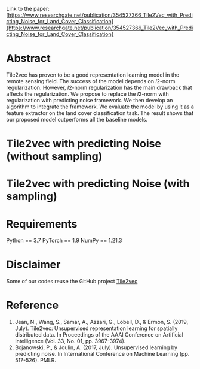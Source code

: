 Link to the paper: [https://www.researchgate.net/publication/354527366_Tile2Vec_with_Predicting_Noise_for_Land_Cover_Classification]{https://www.researchgate.net/publication/354527366_Tile2Vec_with_Predicting_Noise_for_Land_Cover_Classification}

# Abstract
Tile2vec has proven to be a good representation learning model in the remote sensing field. The success of the model depends on $l2$-norm regularization. However, $l2$-norm regularization has the main drawback that affects the regularization. We propose to replace the $l2$-norm with regularization with predicting noise framework. We then develop an algorithm to integrate the framework. We evaluate the model by using it as a feature extractor on the land cover classification task. The result shows that our proposed model outperforms all the baseline models.

# Tile2vec with predicting Noise (without sampling)

# Tile2vec with predicting Noise (with sampling)

# Requirements
Python == 3.7
PyTorch == 1.9
NumPy == 1.21.3

# Disclaimer
Some of our codes reuse the GitHub project [Tile2vec](https://github.com/ermongroup/tile2vec)

# Reference
1. Jean, N., Wang, S., Samar, A., Azzari, G., Lobell, D., & Ermon, S. (2019, July). Tile2vec: Unsupervised representation learning for spatially distributed data. In Proceedings of the AAAI Conference on Artificial Intelligence (Vol. 33, No. 01, pp. 3967-3974).
2. Bojanowski, P., & Joulin, A. (2017, July). Unsupervised learning by predicting noise. In International Conference on Machine Learning (pp. 517-526). PMLR.
